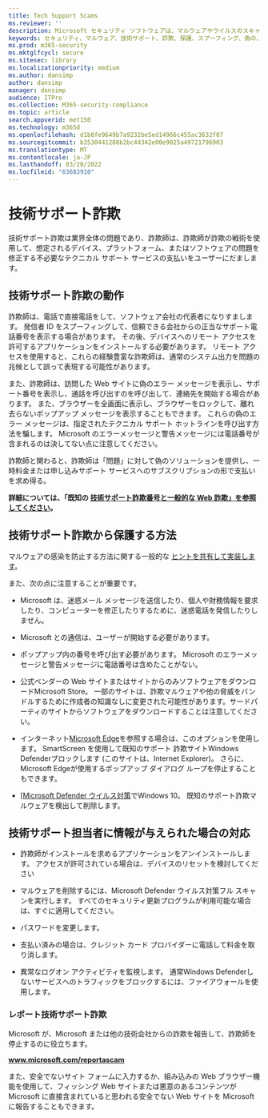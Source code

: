 ```yaml
---
title: Tech Support Scams
ms.reviewer: ''
description: Microsoft セキュリティ ソフトウェアは、マルウェアやウイルスのスキャンを要求し、偽の検出と警告を表示する技術サポート詐欺から保護できます。
keywords: セキュリティ、マルウェア、技術サポート、詐欺、保護、スプーフィング、偽の、エラー メッセージ、レポート、偽のセキュリティ ソフトウェア、偽の、ウイルス対策、偽のソフトウェア、不正な、脅威、手数料、手数料、アップグレード、削除、インストール、完全なバージョン、試用版、脅威のインストール、スキャナー、スキャン、クリーン、コンピューター、セキュリティ、プログラム、XP ホーム セキュリティ、偽のマイクロソフト、アクティブ化、スキャンのアクティブ化、アクティブ化、ウイルス対策、警告、ポップアップ、セキュリティ警告、セキュリティ ポップアップ、ハイテク サポート 偽の Microsoft エラー通知、偽のウイルス 警告、偽の製品の有効期限、偽の Windows ライセンス認証、詐欺 Web ページ、詐欺の電話番号、電話番号、MMPC、WDSI、Microsoft マルウェア プロテクション センター、技術サポート詐欺番号
ms.prod: m365-security
ms.mktglfcycl: secure
ms.sitesec: library
ms.localizationpriority: medium
ms.author: dansimp
author: dansimp
manager: dansimp
audience: ITPro
ms.collection: M365-security-compliance
ms.topic: article
search.appverid: met150
ms.technology: m365d
ms.openlocfilehash: d1b8fe9649b7a9232be5ed14966c455ac3632f07
ms.sourcegitcommit: b3530441288b2bc44342e00e9025a49721796903
ms.translationtype: MT
ms.contentlocale: ja-JP
ms.lasthandoff: 03/20/2022
ms.locfileid: "63683910"
---
```

# <a name="tech-support-scams"></a>技術サポート詐欺

技術サポート詐欺は業界全体の問題であり、詐欺師は、詐欺師が詐欺の戦術を使用して、想定されるデバイス、プラットフォーム、またはソフトウェアの問題を修正する不必要なテクニカル サポート サービスの支払いをユーザーにだまします。

## <a name="how-tech-support-scams-work"></a>技術サポート詐欺の動作

詐欺師は、電話で直接電話をして、ソフトウェア会社の代表者になりすまします。 発信者 ID をスプーフィングして、信頼できる会社からの正当なサポート電話番号を表示する場合があります。 その後、デバイスへのリモート アクセスを許可するアプリケーションをインストールする必要があります。 リモート アクセスを使用すると、これらの経験豊富な詐欺師は、通常のシステム出力を問題の兆候として誤って表現する可能性があります。

また、詐欺師は、訪問した Web サイトに偽のエラー メッセージを表示し、サポート番号を表示し、通話を呼び出すのを呼び出して、連絡先を開始する場合があります。 また、ブラウザーを全画面に表示し、ブラウザーをロックして、離れ去らないポップアップ メッセージを表示することもできます。 これらの偽のエラー メッセージは、指定されたテクニカル サポート ホットラインを呼び出す方法を騙します。 Microsoft のエラーメッセージと警告メッセージには電話番号が含まれるのは決してない点に注意してください。

詐欺師と関わると、詐欺師は「問題」に対して偽のソリューションを提供し、一時料金または申し込みサポート サービスへのサブスクリプションの形で支払いを求め得る。

**詳細については、「既知の [技術サポート詐欺番号と一般的な Web 詐欺」を参照してください](https://support.microsoft.com/help/4013405/windows-protect-from-tech-support-scams)。**

## <a name="how-to-protect-against-tech-support-scams"></a>技術サポート詐欺から保護する方法

マルウェアの感染を防止する方法に関する一般的な [ヒントを共有して実装します](prevent-malware-infection.md)。

また、次の点に注意することが重要です。

* Microsoft は、迷惑メール メッセージを送信したり、個人や財務情報を要求したり、コンピューターを修正したりするために、迷惑電話を発信したりしません。

* Microsoft との通信は、ユーザーが開始する必要があります。

* ポップアップ内の番号を呼び出す必要があります。 Microsoft のエラーメッセージと警告メッセージに電話番号は含めたことがない。

* 公式ベンダーの Web サイトまたはサイトからのみソフトウェアをダウンロードMicrosoft Store。 一部のサイトは、詐欺マルウェアや他の脅威をバンドルするために作成者の知識なしに変更された可能性があります。サードパーティのサイトからソフトウェアをダウンロードすることは注意してください。

* インターネット[Microsoft Edge](https://www.microsoft.com/windows/microsoft-edge)を参照する場合は、このオプションを使用します。 SmartScreen を使用して既知のサポート 詐欺サイトWindows Defenderブロックします (このサイトは、Internet Explorer)。 さらに、Microsoft Edgeが使用するポップアップ ダイアログ ループを停止することもできます。

* [[Microsoft Defender ウイルス対策](/microsoft-365/security/defender-endpoint/microsoft-defender-antivirus-in-windows-10)でWindows 10。 既知のサポート詐欺マルウェアを検出して削除します。

## <a name="what-to-do-if-information-has-been-given-to-a-tech-support-person"></a>技術サポート担当者に情報が与えられた場合の対応

* 詐欺師がインストールを求めるアプリケーションをアンインストールします。 アクセスが許可されている場合は、デバイスのリセットを検討してください

* マルウェアを削除するには、Microsoft Defender ウイルス対策フル スキャンを実行します。 すべてのセキュリティ更新プログラムが利用可能な場合は、すぐに適用してください。

* パスワードを変更します。

* 支払い済みの場合は、クレジット カード プロバイダーに電話して料金を取り消します。

* 異常なログオン アクティビティを監視します。 通常Windows Defenderしないサービスへのトラフィックをブロックするには、ファイアウォールを使用します。

### <a name="reporting-tech-support-scams"></a>レポート技術サポート詐欺

Microsoft が、Microsoft または他の技術会社からの詐欺を報告して、詐欺師を停止するのに役立ちます。

<b>www.microsoft.com/reportascam</b>

また、安全でないサイト  フォームに入力するか、組み込みの Web ブラウザー機能を使用して、フィッシング Web サイトまたは悪意のあるコンテンツ[](https://www.microsoft.com/wdsi/support/report-unsafe-site)が Microsoft に直接含まれていると思われる安全でない Web サイトを Microsoft に報告することもできます。
